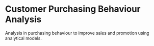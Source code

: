 # Customer Purchasing Behaviour Analysis
 Analysis in purchasing behaviour to improve sales and promotion using analytical models.
